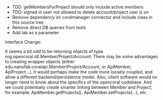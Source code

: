 * TDD: getMembersForProject should only include active members
* TDD: signed in user not allowed to delete account/project user is on
* Remove dependency on coralmanager connector and include class in this source tree 
* Remove direct DB queries from tests
* Add lab as a parameter

Interface Change:

It seems a bit odd to be returning objects of type org.opencoral.idl.Member/Project/Account.  There may be some
advantages to creating wrapper objects (either edu.nanofab.coralapi.Member/Project/Account, or ApiMember, ApiProject...).
It would perhaps make the code more loosely coupled, and allow a different backend/persistence model. Also, client software would no longer need to know about the specifics of the opencoral codebase.  And we could potentially create
smarter linking between Member and Project, for example: ApiMember.getProjects(), ApiMember.setProjects(...), etc.


